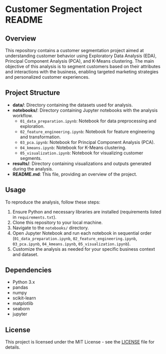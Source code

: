 # Customer Segmentation Project README

## Overview
This repository contains a customer segmentation project aimed at understanding customer behavior using Exploratory Data Analysis (EDA), Principal Component Analysis (PCA), and K-Means clustering. The main objective of this analysis is to segment customers based on their attributes and interactions with the business, enabling targeted marketing strategies and personalized customer experiences.

## Project Structure
- **data/**: Directory containing the datasets used for analysis.
- **notebooks/**: Directory containing Jupyter notebooks with the analysis workflow.
  - `01_data_preparation.ipynb`: Notebook for data preprocessing and exploration.
  - `02_feature_engineering.ipynb`: Notebook for feature engineering and transformation.
  - `03_pca.ipynb`: Notebook for Principal Component Analysis (PCA).
  - `04_kmeans.ipynb`: Notebook for K-Means clustering.
  - `05_visualization.ipynb`: Notebook for visualizing customer segments.
- **results/**: Directory containing visualizations and outputs generated during the analysis.
- **README.md**: This file, providing an overview of the project.

## Usage
To reproduce the analysis, follow these steps:
1. Ensure Python and necessary libraries are installed (requirements listed in `requirements.txt`).
2. Clone this repository to your local machine.
3. Navigate to the `notebooks/` directory.
4. Open Jupyter Notebook and run each notebook in sequential order (`01_data_preparation.ipynb`, `02_feature_engineering.ipynb`, `03_pca.ipynb`, `04_kmeans.ipynb`, `05_visualization.ipynb`).
5. Customize the analysis as needed for your specific business context and dataset.

## Dependencies
- Python 3.x
- pandas
- numpy
- scikit-learn
- matplotlib
- seaborn
- jupyter

## License
This project is licensed under the MIT License - see the [LICENSE](LICENSE) file for details.
